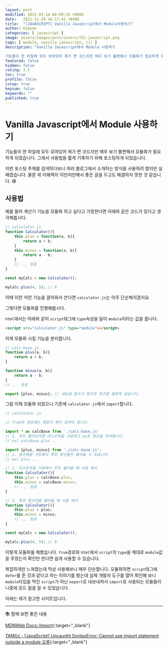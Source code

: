 ```yaml
---
layout: post
modified: 2022-03-14 00:09:35 +0900
date:   2021-12-29 16:17:41 +0900
title:  "[JAVASCRIPT] Vanilla JavaScript에서 Module사용하기"
author: Kimson
categories: [ javascript ]
image: assets/images/post/covers/TIL-javascript.png
tags: [ module, vanilla javascript, til ]
description: "Vanilla Javascript에서 Module 사용하기

기능들이 한 파일에 모두 모여있어 제가 짠 코드지만 매우 보기 불편해서 모듈화가 필요하게 되었습니다. 그래서 사용법을 짧게 기록하기 위해 포스팅하게 되었습니다."
featured: false
hidden: false
rating: 3.5
toc: true
profile: false
istop: true
keysum: false
keywords: ""
published: true
---
```


# Vanilla Javascript에서 Module 사용하기

기능들이 한 파일에 모두 모여있어 제가 짠 코드지만 매우 보기 불편해서 모듈화가 필요하게 되었습니다. 그래서 사용법을 짧게 기록하기 위해 포스팅하게 되었습니다.

이번 포스팅 주제를 검색하다보니 여러 블로그에서 소개하는 방식을 사용하려 했지만 실패였습니다. 물론 제 이해력이 이만저만해서 좋은 글을 두고도 해결하지 못한 것 같습니다. 😅

## 사용법

예를 들어 계산기 기능을 모듈화 하고 싶다고 가정한다면 아래와 같은 코드가 있다고 생각해봅시다.

```javascript
// calculator.js
function Calculator(){
	this.plus = function(a, b){
		return a + b;
	}
	this.minus = function(a, b){
		return a - b;
	}
	// ... 등등
}

const myCalc = new Calculator();

myCalc.plus(4, 5); // 9
```

이때 이런 저런 기능을 끌어와서 쓴다면 `calculator.js`는 아주 단순해지겠지요.

그렇다면 모듈화를 진행해봅시다.

`html`에서는 아래와 같이 `script`태그에 `type`속성을 달아 `module`이라는 값을 줍니다.

```html
<script src="calculator.js" type="module"></script>
```

이제 모듈화 시킬 기능을 분리합니다.

```javascript
// calc-base.js
function plus(a, b){
	return a + b;
}

function minus(a, b){
	return a - b;
}
// ... 등등

export {plus, minus}; // 내보낼 함수가 많으면 콧수염 괄호에 넣습니다.
```

그럼 이제 모듈화 되었으니 기존에 `calculator.js`에서 `import`합니다.

```javascript
// calculator.js

// from의 경로에는 확장자 명이 있어야 합니다.

import * as calcBase from './calc-base.js'
// 1. 모두 불러오려면 아스트릭을 사용하고 as로 명칭을 부여합니다.
// ex) calcBase.plus ...

import {plus, minus} from './calc-base.js';
// 2. 함수명을 기입해서 특정 함수들만 불러올 수 있습니다.
// ex) plus ...

// 1. 아스트릭을 사용해서 모두 불러올 때 사용 예시
function Calculator(){
	this.plus = calcBase.plus;
	this.minus = calcBase.minus;
	// ... 등등
}

// 2. 특정 함수만을 불러올 때 사용 예시
function Calculator(){
	this.plus = plus;
	this.minus = minus;
	// ... 등등
}

const myCalc = new Calculator();

myCalc.plus(4, 5); // 9
```

이렇게 모듈화를 해봤습니다. `from`경로와 `html`에서 `script`의 `type`을 제대로 `module`값을 주었는지 확인만 한다면 쉽게 사용할 수 있습니다.

복잡하게만 느껴졌는데 막상 사용해보니 매우 단순합니다. 모듈화하면 `script`태그에 `defer`를 준 것과 같다고 하는 이야기를 봤는데 실제 개발자 도구를 열어 확인해 보니 `module`타입을 먹인 `script`가 아닌 `export`로 내보내져서 `import`로 사용되는 모듈들이 나중에 로드 됨을 알 수 있었습니다.

아래는 제가 참고한 사이트입니다.

-----

📚 함께 보면 좋은 내용

[MDNWeb Docs::Import](https://developer.mozilla.org/en-US/docs/Web/JavaScript/Reference/Statements/import){:target="_blank"}

[TAMI님 - [JavaScript] Uncaught SyntaxError: Cannot use import statement outside a module 오류](https://rrecoder.tistory.com/166){:target="_blank"}